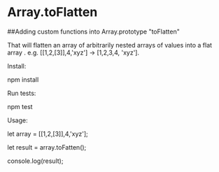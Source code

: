 # Array.toFlatten

##Adding custom functions into Array.prototype "toFlatten"

That will flatten an array of arbitrarily nested arrays of values into a flat array . e.g. [[1,2,[3]],4,'xyz'] -> [1,2,3,4, 'xyz'].

Install:

npm install

Run tests: 

npm test

Usage:

let array = [[1,2,[3]],4,'xyz'];

let result = array.toFatten();

console.log(result);